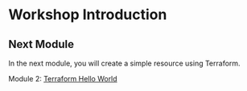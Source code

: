# Workshop Introduction



## Next Module

In the next module, you will create a simple resource using Terraform.

Module 2: [Terraform Hello World](../02-hello-world)